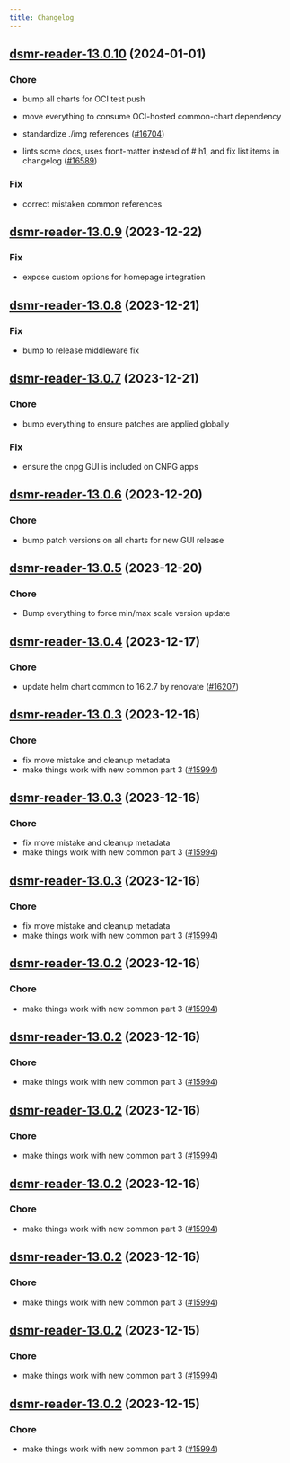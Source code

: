 ```yaml
---
title: Changelog
---
```




## [dsmr-reader-13.0.10](https://github.com/truecharts/charts/compare/dsmr-reader-13.0.9...dsmr-reader-13.0.10) (2024-01-01)

### Chore



- bump all charts for OCI test push

- move everything to consume OCI-hosted common-chart dependency

- standardize ./img references ([#16704](https://github.com/truecharts/charts/issues/16704))

- lints some docs, uses front-matter instead of # h1, and fix list items in changelog ([#16589](https://github.com/truecharts/charts/issues/16589))

### Fix



- correct mistaken common references
## [dsmr-reader-13.0.9](https://github.com/truecharts/charts/compare/dsmr-reader-13.0.8...dsmr-reader-13.0.9) (2023-12-22)

### Fix

- expose custom options for homepage integration

## [dsmr-reader-13.0.8](https://github.com/truecharts/charts/compare/dsmr-reader-13.0.7...dsmr-reader-13.0.8) (2023-12-21)

### Fix

- bump to release middleware fix

## [dsmr-reader-13.0.7](https://github.com/truecharts/charts/compare/dsmr-reader-13.0.6...dsmr-reader-13.0.7) (2023-12-21)

### Chore

- bump everything to ensure patches are applied globally

### Fix

- ensure the cnpg GUI is included on CNPG apps

## [dsmr-reader-13.0.6](https://github.com/truecharts/charts/compare/dsmr-reader-13.0.5...dsmr-reader-13.0.6) (2023-12-20)

### Chore

- bump patch versions on all charts for new GUI release

## [dsmr-reader-13.0.5](https://github.com/truecharts/charts/compare/dsmr-reader-13.0.4...dsmr-reader-13.0.5) (2023-12-20)

### Chore

- Bump everything to force min/max scale version update

## [dsmr-reader-13.0.4](https://github.com/truecharts/charts/compare/dsmr-reader-13.0.3...dsmr-reader-13.0.4) (2023-12-17)

### Chore

- update helm chart common to 16.2.7 by renovate ([#16207](https://github.com/truecharts/charts/issues/16207))

## [dsmr-reader-13.0.3](https://github.com/truecharts/charts/compare/dsmr-reader-12.0.3...dsmr-reader-13.0.3) (2023-12-16)

### Chore

- fix move mistake and cleanup metadata
- make things work with new common part 3 ([#15994](https://github.com/truecharts/charts/issues/15994))

## [dsmr-reader-13.0.3](https://github.com/truecharts/charts/compare/dsmr-reader-12.0.3...dsmr-reader-13.0.3) (2023-12-16)

### Chore

- fix move mistake and cleanup metadata
- make things work with new common part 3 ([#15994](https://github.com/truecharts/charts/issues/15994))

## [dsmr-reader-13.0.3](https://github.com/truecharts/charts/compare/dsmr-reader-12.0.3...dsmr-reader-13.0.3) (2023-12-16)

### Chore

- fix move mistake and cleanup metadata
- make things work with new common part 3 ([#15994](https://github.com/truecharts/charts/issues/15994))

## [dsmr-reader-13.0.2](https://github.com/truecharts/charts/compare/dsmr-reader-12.0.3...dsmr-reader-13.0.2) (2023-12-16)

### Chore

- make things work with new common part 3 ([#15994](https://github.com/truecharts/charts/issues/15994))

## [dsmr-reader-13.0.2](https://github.com/truecharts/charts/compare/dsmr-reader-12.0.3...dsmr-reader-13.0.2) (2023-12-16)

### Chore

- make things work with new common part 3 ([#15994](https://github.com/truecharts/charts/issues/15994))

## [dsmr-reader-13.0.2](https://github.com/truecharts/charts/compare/dsmr-reader-12.0.3...dsmr-reader-13.0.2) (2023-12-16)

### Chore

- make things work with new common part 3 ([#15994](https://github.com/truecharts/charts/issues/15994))

## [dsmr-reader-13.0.2](https://github.com/truecharts/charts/compare/dsmr-reader-12.0.3...dsmr-reader-13.0.2) (2023-12-16)

### Chore

- make things work with new common part 3 ([#15994](https://github.com/truecharts/charts/issues/15994))

## [dsmr-reader-13.0.2](https://github.com/truecharts/charts/compare/dsmr-reader-12.0.3...dsmr-reader-13.0.2) (2023-12-16)

### Chore

- make things work with new common part 3 ([#15994](https://github.com/truecharts/charts/issues/15994))

## [dsmr-reader-13.0.2](https://github.com/truecharts/charts/compare/dsmr-reader-12.0.3...dsmr-reader-13.0.2) (2023-12-15)

### Chore

- make things work with new common part 3 ([#15994](https://github.com/truecharts/charts/issues/15994))

## [dsmr-reader-13.0.2](https://github.com/truecharts/charts/compare/dsmr-reader-12.0.3...dsmr-reader-13.0.2) (2023-12-15)

### Chore

- make things work with new common part 3 ([#15994](https://github.com/truecharts/charts/issues/15994))
